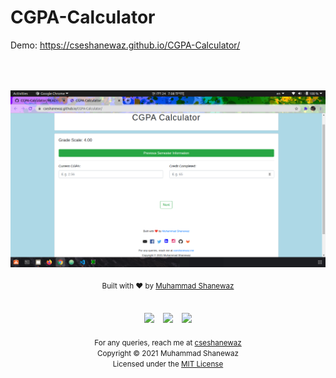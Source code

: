 # CGPA-Calculator

Demo: https://cseshanewaz.github.io/CGPA-Calculator/



<html>
  <head>
  </head>
  <body>
                   <div class="row" style="padding-top: 50px;">
                    <div class="col-sm-12">
                        <div align="center">
                            <img src="images/Demo.png" width="800px" />
                            <br><br>
                            <small style="padding:10px;">Built with ❤︎ by <a target="_blank" href="https://cseshanewaz.me/">Muhammad Shanewaz</a></small>
                            <br><br>
                            <p>
                                <a href="mailto: cseshanewaz@gmail.com" target="_blank"><img
                                        src="https://image.flaticon.com/icons/svg/59/59965.svg"
                                        width="30px" style="padding: 5px"></a>
                                <a href="https://www.facebook.com/cseshanewaz/" target="_blank"><img
                                        src="https://upload.wikimedia.org/wikipedia/commons/thumb/f/fb/Facebook_icon_2013.svg/1024px-Facebook_icon_2013.svg.png"
                                        width="30px" style="padding: 5px"></a>
                                <a href="https://twitter.com/cseshanewaz/" target="_blank"><img
                                        src="https://themuseum.ca/wp-content/uploads/2018/05/580b57fcd9996e24bc43c53e-e1527261120714.png"
                                       width="30px" style="padding: 5px"></a>
                           </p>
                            <small>For any queries, reach me at <a
                                    href="mailto:cseshanewaz.me">cseshanewaz</a></small>
                            <br>
                            <small>Copyright © 2021 Muhammad Shanewaz</small>
                            <br>
                            <small>Licensed under the <a href="https://github.com/CSESHANEWAZ/CGPA-Calculator/blob/master/LICENSE" target="_blank">MIT License</a>                             </small>
                        </div>
                    </div>
                </div>
  </body>
</html>
